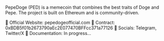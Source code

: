 PepeDoge (PED) is a memecoin that combines the best traits of Doge and Pepe.
The project is built on Ethereum and is community-driven.

🔗 Official Website: pepedogeofficial.com
📜 Contract: 0xBDB5f01b2673790aEc2E077470BFFcc371a77126
📢 Socials: Telegram, Twitter/X
📑 Documentation: In progress...
